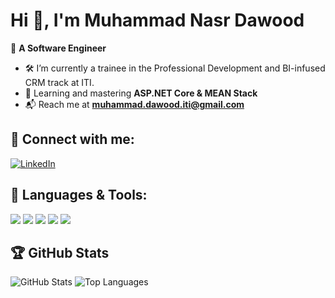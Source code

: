 # Hi 👋, I'm Muhammad Nasr Dawood  
🚀 **A Software Engineer**  

- 🛠️ I’m currently a trainee in the Professional Development and BI-infused CRM track at ITI.
- 🌱 Learning and mastering **ASP.NET Core & MEAN Stack**  
- 📬 Reach me at **[muhammad.dawood.iti@gmail.com](mailto:muhammad.dawood.iti@gmail.com)**  

## 📌 Connect with me:  
[![LinkedIn](https://img.shields.io/badge/LinkedIn-blue?style=flat&logo=linkedin)](https://www.linkedin.com/in/muhammad-nasr-dawood)  

## 🔧 Languages & Tools:  
<p align="left">
  <img src="https://img.shields.io/badge/C%23-%23239120.svg?style=flat&logo=csharp&logoColor=white" />
  <img src="https://img.shields.io/badge/JavaScript-%23F7DF1E.svg?style=flat&logo=javascript&logoColor=black" />
  <img src="https://img.shields.io/badge/Node.js-%2343853D.svg?style=flat&logo=node.js&logoColor=white" />
  <img src="https://img.shields.io/badge/MongoDB-%2347A248.svg?style=flat&logo=mongodb&logoColor=white" />
  <img src="https://img.shields.io/badge/Angular-%23DD0031.svg?style=flat&logo=angular&logoColor=white" />
</p>  

## 🏆 GitHub Stats  
<p align="left">
  <img src="https://github-readme-stats.vercel.app/api?username=muhammad-nasr-dawood&show_icons=true&theme=light" alt="GitHub Stats" />
  <img src="https://github-readme-stats.vercel.app/api/top-langs/?username=muhammad-nasr-dawood&layout=compact&theme=light" alt="Top Languages" />
</p>

